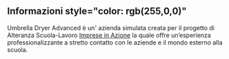 <body>	
	<article>
    <h1> Informazioni style="color: rgb(255,0,0)"</h1>
    <p> Umbrella Dryer Advanced è un' azienda simulata creata per il progetto di Alteranza Scuola-Lavoro
    <a href="https://www.impresainazione.it/">Imprese in Azione</a>
     la quale offre un’esperienza professionalizzante a stretto contatto con le aziende e il mondo esterno alla scuola. </p>
	</article>
    <main id="content" class="main-content" role="main">
    </main>
  </body>

